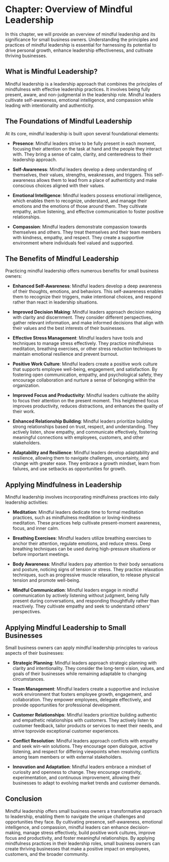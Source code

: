 Chapter: Overview of Mindful Leadership
=======================================

In this chapter, we will provide an overview of mindful leadership and its significance for small business owners. Understanding the principles and practices of mindful leadership is essential for harnessing its potential to drive personal growth, enhance leadership effectiveness, and cultivate thriving businesses.

What is Mindful Leadership?
---------------------------

Mindful leadership is a leadership approach that combines the principles of mindfulness with effective leadership practices. It involves being fully present, aware, and non-judgmental in the leadership role. Mindful leaders cultivate self-awareness, emotional intelligence, and compassion while leading with intentionality and authenticity.

The Foundations of Mindful Leadership
-------------------------------------

At its core, mindful leadership is built upon several foundational elements:

* **Presence**: Mindful leaders strive to be fully present in each moment, focusing their attention on the task at hand and the people they interact with. They bring a sense of calm, clarity, and centeredness to their leadership approach.

* **Self-Awareness**: Mindful leaders develop a deep understanding of themselves, their values, strengths, weaknesses, and triggers. This self-awareness allows them to lead from a place of authenticity and make conscious choices aligned with their values.

* **Emotional Intelligence**: Mindful leaders possess emotional intelligence, which enables them to recognize, understand, and manage their emotions and the emotions of those around them. They cultivate empathy, active listening, and effective communication to foster positive relationships.

* **Compassion**: Mindful leaders demonstrate compassion towards themselves and others. They treat themselves and their team members with kindness, empathy, and respect. They create a supportive environment where individuals feel valued and supported.

The Benefits of Mindful Leadership
----------------------------------

Practicing mindful leadership offers numerous benefits for small business owners:

* **Enhanced Self-Awareness**: Mindful leaders develop a deep awareness of their thoughts, emotions, and behaviors. This self-awareness enables them to recognize their triggers, make intentional choices, and respond rather than react in leadership situations.

* **Improved Decision Making**: Mindful leaders approach decision making with clarity and discernment. They consider different perspectives, gather relevant information, and make informed decisions that align with their values and the best interests of their businesses.

* **Effective Stress Management**: Mindful leaders have tools and techniques to manage stress effectively. They practice mindfulness meditation, breathing exercises, or other stress reduction techniques to maintain emotional resilience and prevent burnout.

* **Positive Work Culture**: Mindful leaders create a positive work culture that supports employee well-being, engagement, and satisfaction. By fostering open communication, empathy, and psychological safety, they encourage collaboration and nurture a sense of belonging within the organization.

* **Improved Focus and Productivity**: Mindful leaders cultivate the ability to focus their attention on the present moment. This heightened focus improves productivity, reduces distractions, and enhances the quality of their work.

* **Enhanced Relationship Building**: Mindful leaders prioritize building strong relationships based on trust, respect, and understanding. They actively listen, show empathy, and communicate effectively, fostering meaningful connections with employees, customers, and other stakeholders.

* **Adaptability and Resilience**: Mindful leaders develop adaptability and resilience, allowing them to navigate challenges, uncertainty, and change with greater ease. They embrace a growth mindset, learn from failures, and use setbacks as opportunities for growth.

Applying Mindfulness in Leadership
----------------------------------

Mindful leadership involves incorporating mindfulness practices into daily leadership activities:

* **Meditation**: Mindful leaders dedicate time to formal meditation practices, such as mindfulness meditation or loving-kindness meditation. These practices help cultivate present-moment awareness, focus, and inner calm.

* **Breathing Exercises**: Mindful leaders utilize breathing exercises to anchor their attention, regulate emotions, and reduce stress. Deep breathing techniques can be used during high-pressure situations or before important meetings.

* **Body Awareness**: Mindful leaders pay attention to their body sensations and posture, noticing signs of tension or stress. They practice relaxation techniques, such as progressive muscle relaxation, to release physical tension and promote well-being.

* **Mindful Communication**: Mindful leaders engage in mindful communication by actively listening without judgment, being fully present during conversations, and responding thoughtfully rather than reactively. They cultivate empathy and seek to understand others' perspectives.

Applying Mindful Leadership to Small Businesses
-----------------------------------------------

Small business owners can apply mindful leadership principles to various aspects of their businesses:

* **Strategic Planning**: Mindful leaders approach strategic planning with clarity and intentionality. They consider the long-term vision, values, and goals of their businesses while remaining adaptable to changing circumstances.

* **Team Management**: Mindful leaders create a supportive and inclusive work environment that fosters employee growth, engagement, and collaboration. They empower employees, delegate effectively, and provide opportunities for professional development.

* **Customer Relationships**: Mindful leaders prioritize building authentic and empathetic relationships with customers. They actively listen to customer feedback, tailor products or services to meet their needs, and strive toprovide exceptional customer experiences.

* **Conflict Resolution**: Mindful leaders approach conflicts with empathy and seek win-win solutions. They encourage open dialogue, active listening, and respect for differing viewpoints when resolving conflicts among team members or with external stakeholders.

* **Innovation and Adaptation**: Mindful leaders embrace a mindset of curiosity and openness to change. They encourage creativity, experimentation, and continuous improvement, allowing their businesses to adapt to evolving market trends and customer demands.

Conclusion
----------

Mindful leadership offers small business owners a transformative approach to leadership, enabling them to navigate the unique challenges and opportunities they face. By cultivating presence, self-awareness, emotional intelligence, and compassion, mindful leaders can enhance decision-making, manage stress effectively, build positive work cultures, improve focus and productivity, and foster meaningful relationships. By applying mindfulness practices in their leadership roles, small business owners can create thriving businesses that make a positive impact on employees, customers, and the broader community.
